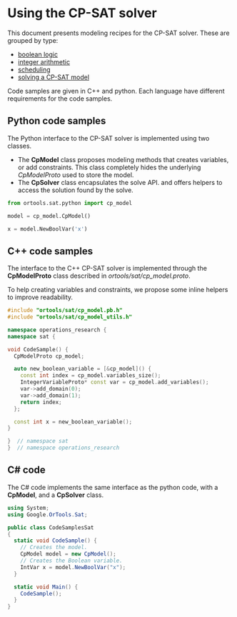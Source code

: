 # Using the CP-SAT solver



This document presents modeling recipes for the CP-SAT solver. These are grouped
by type:

-   [boolean logic](boolean_logic.md)
-   [integer arithmetic](integer_arithmetic.md)
-   [scheduling](scheduling.md)
-   [solving a CP-SAT model](solver.md)

Code samples are given in C++ and python. Each language have different
requirements for the code samples.

## Python code samples

The Python interface to the CP-SAT solver is implemented using two classes.

*   The **CpModel** class proposes modeling methods that creates variables, or
    add constraints. This class completely hides the underlying *CpModelProto*
    used to store the model.
*   The **CpSolver** class encapsulates the solve API. and offers
    helpers to access the solution found by the solve.

```python
from ortools.sat.python import cp_model

model = cp_model.CpModel()

x = model.NewBoolVar('x')
```

## C++ code samples

The interface to the C++ CP-SAT solver is implemented through the
**CpModelProto** class described in *ortools/sat/cp_model.proto*.

To help creating variables and constraints, we propose some inline helpers to
improve readability.

```cpp
#include "ortools/sat/cp_model.pb.h"
#include "ortools/sat/cp_model_utils.h"

namespace operations_research {
namespace sat {

void CodeSample() {
  CpModelProto cp_model;

  auto new_boolean_variable = [&cp_model]() {
    const int index = cp_model.variables_size();
    IntegerVariableProto* const var = cp_model.add_variables();
    var->add_domain(0);
    var->add_domain(1);
    return index;
  };

  const int x = new_boolean_variable();
}

}  // namespace sat
}  // namespace operations_research
```

## C\# code

The C\# code implements the same interface as the python code, with a
**CpModel**, and a **CpSolver** class.

```cs
using System;
using Google.OrTools.Sat;

public class CodeSamplesSat
{
  static void CodeSample() {
    // Creates the model.
    CpModel model = new CpModel();
    // Creates the Boolean variable.
    IntVar x = model.NewBoolVar("x");
  }

  static void Main() {
    CodeSample();
  }
}
```
